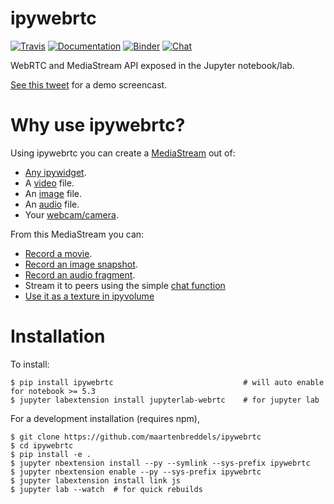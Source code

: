 # ipywebrtc

[![Travis](https://travis-ci.org/maartenbreddels/ipywebrtc.svg?branch=master)](https://travis-ci.org/maartenbreddels/ipywebrtc)
[![Documentation](https://readthedocs.org/projects/ipywebrtc/badge/?version=latest)](https://ipywebrtc.readthedocs.io/en/latest/)
[![Binder](https://mybinder.org/badge.svg)](https://mybinder.org/v2/gh/maartenbreddels/ipywebrtc/master?filepath=docs/source)
[![Chat](https://badges.gitter.im/Join%20Chat.svg)](https://gitter.im/jupyter-widgets/Lobby)

WebRTC and MediaStream API exposed in the Jupyter notebook/lab.

[See this tweet](https://twitter.com/maartenbreddels/status/1027995865024262144>) for a demo screencast.


# Why use ipywebrtc?

Using ipywebrtc you can create a [MediaStream](api.html#ipywebrtc.webrtc.MediaStream) out of:
 * [Any ipywidget](https://ipywebrtc.readthedocs.io/en/latest/api.html#ipywebrtc.webrtc.WidgetStream).
 * A [video](https://ipywebrtc.readthedocs.io/en/latest/api.html#ipywebrtc.webrtc.VideoStream) file.
 * An [image](https://ipywebrtc.readthedocs.io/en/latest/api.html#ipywebrtc.webrtc.ImageStream) file.
 * An [audio](https://ipywebrtc.readthedocs.io/en/latest/api.html#ipywebrtc.webrtc.AudioStream) file.
 * Your [webcam/camera](https://ipywebrtc.readthedocs.io/en/latest/api.html#ipywebrtc.webrtc.CameraStream).

From this MediaStream you can:

 * [Record a movie](https://ipywebrtc.readthedocs.io/en/latest/api.html#ipywebrtc.webrtc.VideoRecorder).
 * [Record an image snapshot](https://ipywebrtc.readthedocs.io/en/latest/api.html#ipywebrtc.webrtc.ImageRecorder).
 * [Record an audio fragment](https://ipywebrtc.readthedocs.io/en/latest/api.html#ipywebrtc.webrtc.AudioRecorder).
 * Stream it to peers using the simple [chat function](https://ipywebrtc.readthedocs.io/en/latest/api.html#ipywebrtc.chat)
 * [Use it as a texture in ipyvolume](https://twitter.com/maartenbreddels/status/894983501996584961) 





# Installation


To install:

```
$ pip install ipywebrtc                             # will auto enable for notebook >= 5.3
$ jupyter labextension install jupyterlab-webrtc    # for jupyter lab
```

For a development installation (requires npm),

```
$ git clone https://github.com/maartenbreddels/ipywebrtc
$ cd ipywebrtc
$ pip install -e .
$ jupyter nbextension install --py --symlink --sys-prefix ipywebrtc
$ jupyter nbextension enable --py --sys-prefix ipywebrtc
$ jupyter labextension install link js
$ jupyter lab --watch  # for quick rebuilds
``` 
